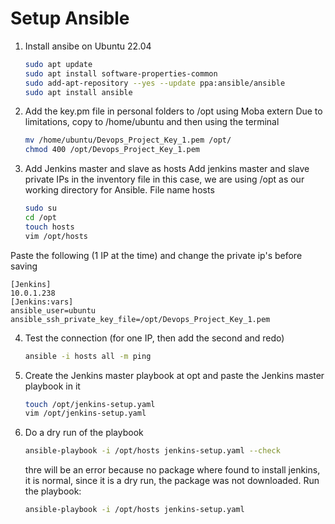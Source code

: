 
# Setup Ansible
1. Install ansibe on Ubuntu 22.04 
   ```sh 
   sudo apt update
   sudo apt install software-properties-common
   sudo add-apt-repository --yes --update ppa:ansible/ansible
   sudo apt install ansible
   ```

2. Add the key.pm file in personal folders to /opt using Moba extern
Due to limitations, copy to /home/ubuntu and then using the terminal
   ```sh
   mv /home/ubuntu/Devops_Project_Key_1.pem /opt/
   chmod 400 /opt/Devops_Project_Key_1.pem
   ```

3. Add Jenkins master and slave as hosts 
Add jenkins master and slave private IPs in the inventory file 
in this case, we are using /opt as our working directory for Ansible. 
File name hosts
   ```sh
   sudo su
   cd /opt
   touch hosts
   vim /opt/hosts
   ```

 Paste the following (1 IP at the time) and change the private ip's before saving
   ```
   [Jenkins]
   10.0.1.238
   [Jenkins:vars]
   ansible_user=ubuntu
   ansible_ssh_private_key_file=/opt/Devops_Project_Key_1.pem
   ```

4. Test the connection (for one IP, then add the second and redo)
   ```sh
   ansible -i hosts all -m ping 
   ```
5. Create the Jenkins master playbook at opt and paste the Jenkins master playbook in it
   ```sh
   touch /opt/jenkins-setup.yaml 
   vim /opt/jenkins-setup.yaml
   ```

6. Do a dry run of the playbook
   ```sh
   ansible-playbook -i /opt/hosts jenkins-setup.yaml --check 
   ```
   thre will be an error because no package where found to install jenkins, it is normal, since it is a dry run, the package was not downloaded.
   Run the playbook:
      ```sh
   ansible-playbook -i /opt/hosts jenkins-setup.yaml
   ```